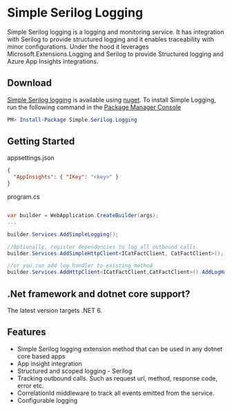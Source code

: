 # Simple Serilog Logging #

Simple Serilog logging is a logging and monitoring service. It has integration with Serilog to provide structured logging and it enables traceability with minor configurations. Under the hood it leverages Microsoft.Extensions.Logging and Serilog to provide Structured logging and Azure App Insights integrations.

## Download ##

[Simple Serilog logging](https://www.nuget.org/packages/Simple.Serilog.Logging) is available using [nuget](https://www.nuget.org/packages/Simple.Serilog.Logging). To install Simple Logging, run the following command in the [Package Manager Console](http://docs.nuget.org/docs/start-here/using-the-package-manager-console)

```Powershell
PM> Install-Package Simple.Serilog.Logging
```

## Getting Started

appsettings.json

```json
{
  "AppInsights": { "IKey": "<key>" }
}
```

program.cs
```csharp

var builder = WebApplication.CreateBuilder(args);
...

builder.Services.AddSimpleLogging();

//Optionally, register dependencies to log all outbound calls.
builder.Services.AddSimpleHttpClient<ICatFactClient, CatFactClient>();

//or you can add log handler to existing method
builder.Services.AddHttpClient<ICatFactClient,CatFactClient>().AddLogHandlers();

```

## .Net framework and dotnet core support?

The latest version targets .NET 6.

## Features ##

- Simple Serilog logging extension method that can be used in any dotnet core based apps
- App insight integration
- Structured and scoped logging - Serilog
- Tracking outbound calls. Such as request url, method, response code, error etc.
- CorrelationId middleware to track all events emitted from the service.
- Configurable logging
